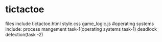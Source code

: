 # tictactoe
files include
tictactoe.html
style.css
game_logic.js
#operating systems include: process mangement task-1(operating systems task-1)
                           deadlock detection(task -2)
                          
